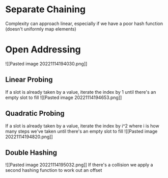 # Separate Chaining
Complexity can approach linear, especially if we have a poor hash function (doesn't uniformly map elements)

# Open Addressing
![[Pasted image 20221114194030.png]]

## Linear Probing
If a slot is already taken by a value, iterate the index by 1 until there's an empty slot to fill
![[Pasted image 20221114194653.png]]

## Quadratic Probing
If a slot is already taken by a value, iterate the index by i^2 where i is how many steps we've taken until there's an empty slot to fill
![[Pasted image 20221114194820.png]]

## Double Hashing
![[Pasted image 20221114195032.png]]
If there's a collision we apply a second hashing function to work out an offset
